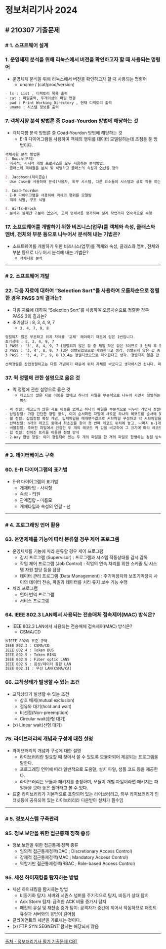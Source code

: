 # 정보처리기사 2024

## # 210307 기출문제

### # 1. 소프트웨어 설계

### 1. 운영체제 분석을 위해 리눅스에서 버전을 확인하고자 할 때 사용되는 명령어

- 운영체제 분석을 위해 리눅스에서 버전을 확인하고자 할 때 사용되는 명령어
  - uname / (cat/proc/version)

```markdown
- ls : List , 디렉토리 목록 출력
- cat : 파일출력, 두개이상의 파일 연결
- pwd : Print Working Directory , 현재 디렉토리 출력
- uname : 시스템 정보를 출력
```

### 7. 객체지향 분석 방법론 중 Coad-Yourdon 방법에 해당하는 것

- 객체지향 분석 방법론 중 Coad-Yourdon 방법에 해당하는 것
  - E-R 다이어그램을 사용하여 객체의 행위를 데이터 모델링하는데 초점을 둔 방법이다.

```markdown
객체지향 분석 방법론
1. Booch(부치)
- 미시적, 거시적 개발 프로세스를 모두 사용하는 분석방법.
- 클래스와 객체들을 분석 및 식별하고 클래스의 속성과 연산을 정의

2. Jacobson(제이콥슨)
- Use Case를 사용하여 분석(사용자, 외부 시스템, 다른 요소들이 시스템과 상호 작용 하는 방법을 기술)

3. Coad-Yourdon
- E-R 다이어그램을 사용하여 객체의 행위를 모델링
- 객체 식별, 구조 식별

4. Wirfs-Brock
- 분석과 설계간 구분이 없으며, 고객 명세서를 평가하여 설계 작업까지 연속적으로 수행
```

### 17. 소프트웨어를 개발하기 위한 비즈니스(업무)를 객체와 속성, 클래스와 멤버, 전체와 부분 등으로 나누어서 분석해 내는 기법은?

- 소프트웨어를 개발하기 위한 비즈니스(업무)를 객체와 속성, 클래스와 멤버, 전체와 부분 등으로 나누어서 분석해 내는 기법은?
  - `객체지향 분석`

---

### # 2. 소프트웨어 개발

### 22. 다음 자료에 대하여 “Selection Sort”를 사용하여 오름차순으로 정렬한 경우 PASS 3의 결과는?

- 다음 자료에 대하여 “Selection Sort”를 사용하여 오름차순으로 정렬한 경우 PASS 3의 결과는?
- 초기상태 : 8, 3, 4, 9, 7
  - `3, 4, 7, 9, 8`

```markdown
정렬되지 않은 부분하고 위치 자체를 '교체' 해야하기 때문에 답은 1번입니다.
초기상태 : 8, 3, 4, 9, 7
1 PASS : '3', 8, 4, 9, 7 (정렬되지 않은 값 중 제일 작은 값은 3이므로 3 선택 후 정렬되지 않은 첫번째요소인 8과 위치 바꿈)
2 PASS : '3, 4', 8, 9, 7 (3은 정렬되었으므로 제외한다고 생각, 정렬되지 않은 값 중 제일 작은 값은 4이므로 정렬되지 않은 첫번째 값인 8과 위치 바꿈)
3 PASS : '3, 4, 7', 9, 8 (3,4는 정렬되었으므로 제외한다고 생각. 정렬되지 않은 값 중 제일 작은 값은 7이므로 정렬되지 않은 첫번째 값인 8과 위치 바꿈)

선택정렬은 삽입정렬하고는 다른 개념이기 때문에 위치 자체를 바꾼다고 생각하시면 됩니다. 따라서 7하고 8이 위치를 서로 바꾼다고 생각하시면 됩니다.
```

### 37. 퀵 정렬에 관한 설명으로 옳은 것

- 퀵 정렬에 관한 설명으로 옳은 것
  - `레코드의 많은 자료 이동을 없애고 하나의 파일을 부분적으로 나누어 가면서 정렬하는 방식`

```markdown
- 퀵 정렬: 레코드의 많은 자료 이동을 없애고 하나의 파일을 부분적으로 나누어 가면서 정렬하는 방식
- 삽입정렬: 가장 간단한 정렬 방식, 이미 순서화된 파일에 새로운 하나의 레코드를 순서에 맞게 삽입시켜 정렬
- 쉘 정렬: 삽입정렬 확장 개념, 입력파일을 매개변수값으로 서브파일 구성하고 각 서브파일을 삽입정렬 방식으로 순서 배열하는 과정을 반복하는 정렬
- 선택정렬: n개의 레코드 중에서 최소값을 찾아 첫 번째 레코드 위치에 놓고, 나머지 n-1개 중에서 다시 최소값을 찾아 두 번째 레코드 위치에 놓는 방식을 반복하는 정렬
- 버블정렬: 주어진 파일에서 인접한 두 개의 레코드 키 값을 비교하여 그 크기에 따라 레코드 위치를 서로 교환하는 정렬 방식
- 힙 정렬: 전이진 트리를 이용한 정렬 방식
- 2-Way 합병 정렬: 이미 정렬되어 있는 두 개의 파일을 한 개의 파일로 합병하는 정렬 방식
```

---

### # 3. 데이터베이스 구축

### 60. E-R 다이어그램의 표기법

- E-R 다이어그램의 표기법
  - 개체타입 - 사각형
  - 속성 - 타원
  - 관계집합 - 마름모
  - 개체타입과 속성의 연결 - 선

---

### # 4. 프로그래밍 언어 활용

### 63. 운영체제를 기능에 따라 분류할 경우 제어 프로그램

- 운영체제를 기능에 따라 분류할 경우 제어 프로그램
  - 감시 프로그램 (Supervisor) : 프로그램과 시스템 작동상태를 감시 감독
  - 작업 제어 프로그램 (Job Control) : 작업의 연속 처리를 위한 스케줄 및 시스템 자원 할당 등을 담당
  - 데이터 관리 프로그램 (Data Management) ​: 주기억장치와 보조기억장치 사이의 데이터 전송, 파일과 데이터를 처리 유지 보수 기능 수행
- 처리 프로그램
  - 언어 번역 프로그램
  - 서비스 프로그램

### 64. IEEE 802.3 LAN에서 사용되는 전송매체 접속제어(MAC) 방식은?

- IEEE 802.3 LAN에서 사용되는 전송매체 접속제어(MAC) 방식은?
  - CSMA/CD

```markdown
※IEEE 802의 표준 규약
IEEE 802.3 : CSMA/CD
IEEE 802.4 : Token BUS
IEEE 802.5 : Token RING
IEEE 802.8 : Fiber optic LANS
IEEE 802.9 : 음성/데이터 통합 LAN
IEEE 802.11 : 무선 LAN(CSMA/CA)
```

### 66. 교착상태가 발생할 수 있는 조건

- 교착상태가 발생할 수 있는 조건
  - 상호 배제(mutual exclusion)
  - 점유와 대기(hold and wait)
  - 비선점(Non-preemption)
  - Circular wait(환형 대기)
- (x) Linear wait(선형 대기)

### 75. 라이브러리의 개념과 구성에 대한 설명

- 라이브러리의 개념과 구성에 대한 설명
  - 라이브러리란 필요할 때 찾아서 쓸 수 있도록 모듈화되어 제공되는 프로그램을 말한다.
  - 프로그래밍 언어에 따라 일반적으로 도움말, 설치 파일, 샘플 코드 등을 제공한다.
  - 라이브러리는 모듈과 패키지를 총칭하며, 모듈이 개별 파일이라면 패키지는 파일들을 모아 놓은 폴더라고 볼 수 있다.
- 표준 라이브러리가 기본적으로 포함되어 있는 라이브러리고, 외부 라이브러리가 인터넷등에 공유되어 있는 라이브러리라 다운받아 설치가 필수임

---

### # 5. 정보시스템 구축관리

### 85. 정보 보안을 위한 접근통제 정책 종류

- 정보 보안을 위한 접근통제 정책 종류
  - 임의적 접근통제정책(DAC ; Discretionary Access Control)
  - 강제적 접근통제정책(MAC ; Mandatory Access Control)
  - 역할기반 접근통제정책(RBAC ; Role-based Access Control)

### 95. 세션 하이재킹을 탐지하는 방법

- 세션 하이재킹을 탐지하는 방법
  - 비동기화 탐지: 서버와 시퀀스 넘버를 주기적으로 탐지, 비동기 상태 탐지
  - Ack Storm 탐지: 급격한 ACK 비율 증가시 탐지
  - 패킷의 유실 및 재전송 증가 탐지: 공격자가 중간에 끼어서 작동하므로 패킷의 유실과 서버와의 응답이 길어짐
- 클라이언트의 세션을 가로채는 것이다.
- (x) FTP SYN SEGNENT 탐지는 해당되지 않음

---

[출처 - 정보처리기사 필기 기출문제 CBT](https://www.comcbt.com/cbt/index2.php?hack_number=29)
